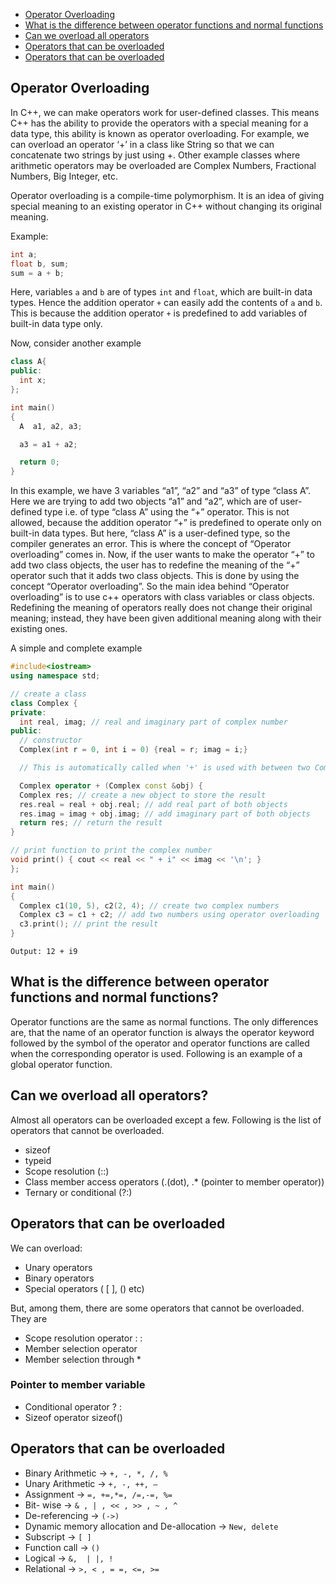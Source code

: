 - [Operator Overloading](#Operator-Overloading)
- [What is the difference between operator functions and normal functions](#What-is-the-difference-between-operator-functions-and-normal-functions?)
- [Can we overload all operators](#Can-we-overload-all-operators?)
- [Operators that can be overloaded](#Operators-that-can-be-overloaded)
- [Operators that can be overloaded](#Operators-that-can-be-overloaded)


## Operator Overloading

In C++, we can make operators work for user-defined classes. This means C++ has the ability to provide the operators with a special meaning for a data type, this ability is known as operator overloading. For example, we can overload an operator ‘+’ in a class like String so that we can concatenate two strings by just using +. Other example classes where arithmetic operators may be overloaded are Complex Numbers, Fractional Numbers, Big Integer, etc.

Operator overloading is a compile-time polymorphism. It is an idea of giving special meaning to an existing operator in C++ without changing its original meaning.

Example:

```cpp
int a;
float b, sum;
sum = a + b;
```

Here, variables `a` and `b` are of types `int` and `float`, which are built-in data types. Hence the addition operator `+` can easily add the contents of `a` and `b`. This is because the addition operator `+` is predefined to add variables of built-in data type only.

Now, consider another example

```cpp
class A{
public:
  int x;
};

int main()
{
  A  a1, a2, a3;

  a3 = a1 + a2;

  return 0;
}

```

In this example, we have 3 variables “a1”, “a2” and “a3” of type “class A”. Here we are trying to add two objects “a1” and “a2”, which are of user-defined type i.e. of type “class A” using the “+” operator. This is not allowed, because the addition operator “+” is predefined to operate only on built-in data types. But here, “class A” is a user-defined type, so the compiler generates an error. This is where the concept of “Operator overloading” comes in. 
Now, if the user wants to make the operator “+” to add two class objects, the user has to redefine the meaning of the “+” operator such that it adds two class objects. This is done by using the concept “Operator overloading”. So the main idea behind “Operator overloading” is to use c++ operators with class variables or class objects. Redefining the meaning of operators really does not change their original meaning; instead, they have been given additional meaning along with their existing ones.

A simple and complete example 

```cpp
#include<iostream>
using namespace std;

// create a class
class Complex {
private:
  int real, imag; // real and imaginary part of complex number
public:
  // constructor 
  Complex(int r = 0, int i = 0) {real = r; imag = i;}

  // This is automatically called when '+' is used with between two Complex objects

  Complex operator + (Complex const &obj) {
  Complex res; // create a new object to store the result
  res.real = real + obj.real; // add real part of both objects
  res.imag = imag + obj.imag; // add imaginary part of both objects
  return res; // return the result
}

// print function to print the complex number
void print() { cout << real << " + i" << imag << '\n'; }
};

int main()
{
  Complex c1(10, 5), c2(2, 4); // create two complex numbers
  Complex c3 = c1 + c2; // add two numbers using operator overloading
  c3.print(); // print the result
}
```

`Output: 12 + i9`

## What is the difference between operator functions and normal functions?
Operator functions are the same as normal functions. The only differences are, that the name of an operator function is always the operator keyword followed by the symbol of the operator and operator functions are called when the corresponding operator is used. 
Following is an example of a global operator function. 

## Can we overload all operators? 
Almost all operators can be overloaded except a few. Following is the list of operators that cannot be overloaded. 

- sizeof
- typeid
- Scope resolution (::)
- Class member access operators (.(dot), .* (pointer to member operator))
- Ternary or conditional (?:)

## Operators that can be overloaded
We can overload:
- Unary operators
- Binary operators
- Special operators ( [ ], () etc)


But, among them, there are some operators that cannot be overloaded. They are
- Scope resolution operator                                : :
- Member selection operator                               
- Member selection through                                   *                               

### Pointer to member variable
- Conditional operator                                         ? :
- Sizeof operator                                             sizeof()

## Operators that can be overloaded

- Binary Arithmetic     ->     `+, -, *, /, %`
- Unary Arithmetic     ->     `+, -, ++, —`
- Assignment     ->     `=, +=,*=, /=,-=, %=`
- Bit- wise      ->     `& , | , << , >> , ~ , ^`
- De-referencing     ->     `(->)`
- Dynamic memory allocation and De-allocation     ->     `New, delete` 
- Subscript     ->     `[ ]`
- Function call     ->     `()`
- Logical      ->     `&,  | |, !`
- Relational     ->     `>, < , = =, <=, >=`


















